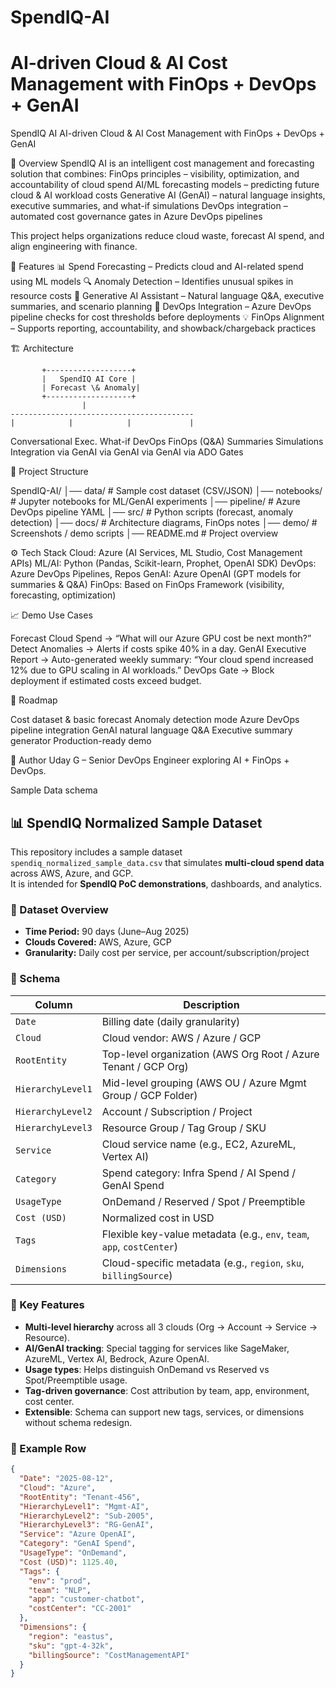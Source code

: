 # SpendIQ-AI
AI-driven Cloud &amp; AI Cost Management with FinOps + DevOps + GenAI
=======
SpendIQ AI
AI-driven Cloud \& AI Cost Management with FinOps + DevOps + GenAI

📌 Overview
SpendIQ AI is an intelligent cost management and forecasting solution that combines:
FinOps principles – visibility, optimization, and accountability of cloud spend
AI/ML forecasting models – predicting future cloud \& AI workload costs
Generative AI (GenAI) – natural language insights, executive summaries, and what-if simulations
DevOps integration – automated cost governance gates in Azure DevOps pipelines

This project helps organizations reduce cloud waste, forecast AI spend, and align engineering with finance.

🚀 Features
📊 Spend Forecasting – Predicts cloud and AI-related spend using ML models
🔍 Anomaly Detection – Identifies unusual spikes in resource costs
🤖 Generative AI Assistant – Natural language Q\&A, executive summaries, and scenario planning
🔧 DevOps Integration – Azure DevOps pipeline checks for cost thresholds before deployments
💡 FinOps Alignment – Supports reporting, accountability, and showback/chargeback practices

🏗️ Architecture

           +-------------------+
           |   SpendIQ AI Core |
           | Forecast \& Anomaly|
           +-------------------+
                    |
    -----------------------------------------
    |            |            |             |

Conversational   Exec.        What-if       DevOps
FinOps (Q\&A)   Summaries    Simulations   Integration
 via GenAI     via GenAI    via GenAI     via ADO Gates

📂 Project Structure

SpendIQ-AI/
│── data/                 # Sample cost dataset (CSV/JSON)
│── notebooks/            # Jupyter notebooks for ML/GenAI experiments
│── pipeline/             # Azure DevOps pipeline YAML
│── src/                  # Python scripts (forecast, anomaly detection)
│── docs/                 # Architecture diagrams, FinOps notes
│── demo/                 # Screenshots / demo scripts
│── README.md             # Project overview

⚙️ Tech Stack
Cloud: Azure (AI Services, ML Studio, Cost Management APIs)
ML/AI: Python (Pandas, Scikit-learn, Prophet, OpenAI SDK)
DevOps: Azure DevOps Pipelines, Repos
GenAI: Azure OpenAI (GPT models for summaries \& Q\&A)
FinOps: Based on FinOps Framework (visibility, forecasting, optimization)

📈 Demo Use Cases

Forecast Cloud Spend → “What will our Azure GPU cost be next month?”
Detect Anomalies → Alerts if costs spike 40% in a day.
GenAI Executive Report → Auto-generated weekly summary: “Your cloud spend increased 12% due to GPU scaling in AI workloads.”
DevOps Gate → Block deployment if estimated costs exceed budget.

🔮 Roadmap

Cost dataset \& basic forecast
Anomaly detection mode
Azure DevOps pipeline integration
GenAI natural language Q\&A
Executive summary generator
Production-ready demo

👤 Author
Uday G – Senior DevOps Engineer exploring AI + FinOps + DevOps.

Sample Data schema 
## 📊 SpendIQ Normalized Sample Dataset

This repository includes a sample dataset `spendiq_normalized_sample_data.csv` that simulates **multi-cloud spend data** across AWS, Azure, and GCP.  
It is intended for **SpendIQ PoC demonstrations**, dashboards, and analytics.

### 🔹 Dataset Overview
- **Time Period:** 90 days (June–Aug 2025)
- **Clouds Covered:** AWS, Azure, GCP
- **Granularity:** Daily cost per service, per account/subscription/project

### 🔹 Schema
| Column             | Description                                                                 |
|---------------------|-----------------------------------------------------------------------------|
| `Date`             | Billing date (daily granularity)                                           |
| `Cloud`            | Cloud vendor: AWS / Azure / GCP                                            |
| `RootEntity`       | Top-level organization (AWS Org Root / Azure Tenant / GCP Org)             |
| `HierarchyLevel1`  | Mid-level grouping (AWS OU / Azure Mgmt Group / GCP Folder)                |
| `HierarchyLevel2`  | Account / Subscription / Project                                           |
| `HierarchyLevel3`  | Resource Group / Tag Group / SKU                                           |
| `Service`          | Cloud service name (e.g., EC2, AzureML, Vertex AI)                         |
| `Category`         | Spend category: Infra Spend / AI Spend / GenAI Spend                       |
| `UsageType`        | OnDemand / Reserved / Spot / Preemptible                                   |
| `Cost (USD)`       | Normalized cost in USD                                                     |
| `Tags`             | Flexible key-value metadata (e.g., `env`, `team`, `app`, `costCenter`)     |
| `Dimensions`       | Cloud-specific metadata (e.g., `region`, `sku`, `billingSource`)           |

### 🔹 Key Features
- **Multi-level hierarchy** across all 3 clouds (Org → Account → Service → Resource).
- **AI/GenAI tracking**: Special tagging for services like SageMaker, AzureML, Vertex AI, Bedrock, Azure OpenAI.
- **Usage types**: Helps distinguish OnDemand vs Reserved vs Spot/Preemptible usage.
- **Tag-driven governance**: Cost attribution by team, app, environment, cost center.
- **Extensible**: Schema can support new tags, services, or dimensions without schema redesign.

### 🔹 Example Row
```json
{
  "Date": "2025-08-12",
  "Cloud": "Azure",
  "RootEntity": "Tenant-456",
  "HierarchyLevel1": "Mgmt-AI",
  "HierarchyLevel2": "Sub-2005",
  "HierarchyLevel3": "RG-GenAI",
  "Service": "Azure OpenAI",
  "Category": "GenAI Spend",
  "UsageType": "OnDemand",
  "Cost (USD)": 1125.40,
  "Tags": {
    "env": "prod",
    "team": "NLP",
    "app": "customer-chatbot",
    "costCenter": "CC-2001"
  },
  "Dimensions": {
    "region": "eastus",
    "sku": "gpt-4-32k",
    "billingSource": "CostManagementAPI"
  }
}

